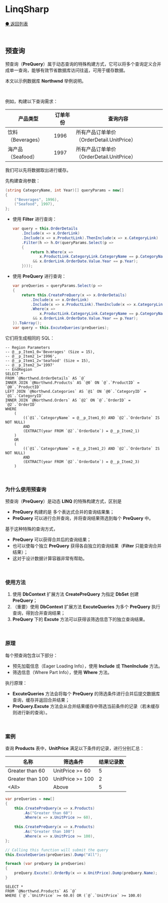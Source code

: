 # LinqSharp

[● 返回列表](https://github.com/zmjack/LinqSharp/blob/master/README-CN.md)

<br/>

## 预查询

预查询（**PreQuery**）属于动态查询的特殊构建方式，它可以将多个查询定义合并成单一查询，能够有效节省数据库访问往返，可用于缓存数据。

本文以示例数据库 **Northwnd** 举例说明。

<br/>

例如，构建以下查询需求：

| 产品类型          | 订单年份 | 查询内容                                  |
| ----------------- | -------- | ----------------------------------------- |
| 饮料（Beverages） | 1996     | 所有产品订单单价（OrderDetail.UnitPrice） |
| 海产品（Seafood） | 1997     | 所有产品订单单价（OrderDetail.UnitPrice） |

我们可以先将数据取出进行缓存。

先构建查询参数：

```csharp
(string CategoryName, int Year)[] queryParams = new[]
{
    ("Beverages", 1996),
    ("Seafood", 1997),
};
```

- 使用 **Filter** 进行查询：
  

    ```csharp
    var query = this.OrderDetails
        .Include(x => x.OrderLink)
        .Include(x => x.ProductLink).ThenInclude(x => x.CategoryLink)
        .Filter(h => h.Or(queryParams.Select(p =>
        {
            return h.Where(x => 
                x.ProductLink.CategoryLink.CategoryName == p.CategoryName 
             && x.OrderLink.OrderDate.Value.Year == p.Year);
        })));
    ```

- 使用 **PreQuery** 进行查询：

    ```csharp
    var preQueries = queryParams.Select(p =>
    {
        return this.CreatePreQuery(x => x.OrderDetails)
            .Include(x => x.OrderLink)
            .Include(x => x.ProductLink).ThenInclude(x => x.CategoryLink)
            .Where(x =>
                x.ProductLink.CategoryLink.CategoryName == p.CategoryName
             && x.OrderLink.OrderDate.Value.Year == p.Year);
    }).ToArray();
    var query = this.ExcuteQueries(preQueries);
    ```

它们将生成相同的 SQL：

```mysql
-- Region Parameters
-- @__p_Item1_0='Beverages' (Size = 15), 
-- @__p_Item2_1='1996', 
-- @__p_Item1_2='Seafood' (Size = 15), 
-- @__p_Item2_3='1997'
-- EndRegion
SELECT *
FROM `@Northwnd.OrderDetails` AS `@`
INNER JOIN `@Northwnd.Products` AS `@0` ON `@`.`ProductID` = `@0`.`ProductID`
LEFT JOIN `@Northwnd.Categories` AS `@1` ON `@0`.`CategoryID` = `@1`.`CategoryID`
INNER JOIN `@Northwnd.Orders` AS `@2` ON `@`.`OrderID` = `@2`.`OrderID`
WHERE 
    (
        ((`@1`.`CategoryName` = @__p_Item1_0) AND `@2`.`OrderDate` IS NOT NULL)
        AND 
        (EXTRACT(year FROM `@2`.`OrderDate`) = @__p_Item2_1)
    )
    OR 
    (
        ((`@1`.`CategoryName` = @__p_Item1_2) AND `@2`.`OrderDate` IS NOT NULL)
        AND 
        (EXTRACT(year FROM `@2`.`OrderDate`) = @__p_Item2_3)
    )
```

<br/>

### 为什么使用预查询

预查询（**PreQuery**）是动态 **LINQ** 的特殊构建方式，区别是

- **PreQuery** 构建的是 多个表达式合并的查询结果集；
- **PreQuery** 可以进行合并查询，并将查询结果筛选到每个 **PreQuery** 中。

基于这种特殊的查询方式，

- **PreQuery** 可以获得合并后的查询结果；
- 也可以使每个独立 **PreQuery** 获得各自独立的查询结果（**Filter** 只能查询合并结果）；
- 这对于设计数据计算容器非常有帮助。

<br/>

### 使用方法

1. 使用 **DbContext** 扩展方法 **CreatePreQuery** 为指定 **DbSet** 创建 **PreQuery**；
2. （重要）使用 **DbContext** 扩展方法 **ExcuteQueries** 为多个 **PreQuery** 执行查询，得到合并查询结果；
3.  **PreQuery** 下的 **Excute** 方法可以获得该筛选信息下的独立查询结果。

<br/>

### 原理

每个预查询包含以下部分：

- 预先加载信息（Eager Loading Info），使用 **Include** 或 **ThenInclude** 方法。
- 筛选信息（Where Part Info），使用 **Where** 方法。

执行原理：

- **ExcuteQueries** 方法会将每个 **PreQuery** 的筛选条件进行合并后提交数据库查询，缓存并返回合并结果；
- **PreQuery.Excute** 方法会从合并结果缓存中筛选当前条件的记录（若未缓存则进行新的查询）。

<br/>

### 案例

查询 **Products** 表中，**UnitPrice** 满足以下条件的记录，进行分别汇总：

| 名称             | 筛选条件         | 结果记录数 |
| ---------------- | ---------------- | ---------- |
| Greater than 60  | UnitPrice >= 60  | 5          |
| Greater than 100 | UnitPrice >= 100 | 2          |
| \<All\>          | Above            | 5          |

```csharp
var preQueries = new[]
{
    this.CreatePreQuery(x => x.Products)
        .As("Greater than 60")
        .Where(x => x.UnitPrice >= 60),
    
    this.CreatePreQuery(x => x.Products)
        .As("Greater than 100")
        .Where(x => x.UnitPrice >= 100),
};

// Calling this function will submit the query
this.ExcuteQueries(preQueries).Dump("All");

foreach (var preQuery in preQueries)
{
    preQuery.Excute().OrderBy(x => x.UnitPrice).Dump(preQuery.Name);
}
```

```mysql
SELECT *
FROM `@Northwnd.Products` AS `@`
WHERE (`@`.`UnitPrice` >= 60.0) OR (`@`.`UnitPrice` >= 100.0)
```

<br/>